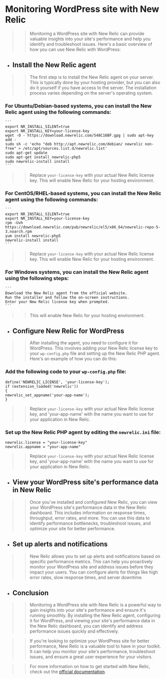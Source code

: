 # Monitoring WordPress site with New Relic

>> Monitoring a WordPress site with New Relic can provide valuable insights into your site's performance and help you identify and troubleshoot issues. Here's a basic overview of how you can use New Relic with WordPress:

* ## Install the New Relic agent

>> The first step is to install the New Relic agent on your server. This is typically done by your hosting provider, but you can also do it yourself if you have access to the server. The installation process varies depending on the server's operating system.

### For Ubuntu/Debian-based systems, you can install the New Relic agent using the following commands:
    ```
    export NR_INSTALL_SILENT=true
    export NR_INSTALL_KEY=your-license-key
    wget -O - https://download.newrelic.com/548C16BF.gpg | sudo apt-key add -
    sudo sh -c 'echo "deb http://apt.newrelic.com/debian/ newrelic non-free" > /etc/apt/sources.list.d/newrelic.list'
    sudo apt-get update
    sudo apt-get install newrelic-php5
    sudo newrelic-install install
    ```
>> Replace `your-license-key` with your actual New Relic license key. This will enable New Relic for your hosting environment.


### For CentOS/RHEL-based systems, you can install the New Relic agent using the following commands:
    ```
    export NR_INSTALL_SILENT=true
    export NR_INSTALL_KEY=your-license-key
    rpm -Uvh https://download.newrelic.com/pub/newrelic/el5/x86_64/newrelic-repo-5-3.noarch.rpm
    yum install newrelic-php5
    newrelic-install install
    ```
>> Replace `your-license-key` with your actual New Relic license key. This will enable New Relic for your hosting environment.

### For Windows systems, you can install the New Relic agent using the following steps:
    ```
    Download the New Relic agent from the official website.
    Run the installer and follow the on-screen instructions.
    Enter your New Relic license key when prompted.
    ```
>> This will enable New Relic for your hosting environment.


* ## Configure New Relic for WordPress

>> After installing the agent, you need to configure it for WordPress. This involves adding your New Relic license key to your `wp-config.php` file and setting up the New Relic PHP agent. Here's an example of how you can do this:

### Add the following code to your `wp-config.php` file:

``` 
define('NEWRELIC_LICENSE', 'your-license-key');
if (extension_loaded('newrelic'))
{
newrelic_set_appname('your-app-name');
}
```
>> Replace `your-license-key` with your actual New Relic license key, and 'your-app-name' with the name you want to use for your application in New Relic.

### Set up the New Relic PHP agent by editing the `newrelic.ini` file:

```
newrelic.license = "your-license-key"
newrelic.appname = "your-app-name"
```
>> Replace `your-license-key` with your actual New Relic license key, and 'your-app-name' with the name you want to use for your application in New Relic.

* ## View your WordPress site's performance data in New Relic

>> Once you've installed and configured New Relic, you can view your WordPress site's performance data in the New Relic dashboard. This includes information on response times, throughput, error rates, and more. You can use this data to identify performance bottlenecks, troubleshoot issues, and optimize your site for better performance.

* ## Set up alerts and notifications

>> New Relic allows you to set up alerts and notifications based on specific performance metrics. This can help you proactively monitor your WordPress site and address issues before they impact your users. You can configure alerts for things like high error rates, slow response times, and server downtime.

* ## Conclusion

>> Monitoring a WordPress site with New Relic is a powerful way to gain insights into your site's performance and ensure it's running smoothly. By installing the New Relic agent, configuring it for WordPress, and viewing your site's performance data in the New Relic dashboard, you can identify and address performance issues quickly and effectively.

>> If you're looking to optimize your WordPress site for better performance, New Relic is a valuable tool to have in your toolkit. It can help you monitor your site's performance, troubleshoot issues, and ensure a great user experience for your visitors.

>> For more information on how to get started with New Relic, check out the [official documentation](https://docs.newrelic.com/docs/agents/php-agent/getting-started/introduction-new-relic-php).



